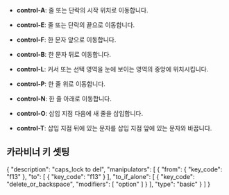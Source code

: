 - **control-A**: 줄 또는 단락의 시작 위치로 이동합니다.
    
- **control-E**: 줄 또는 단락의 끝으로 이동합니다.
    
- **control-F**: 한 문자 앞으로 이동합니다.
    
- **control-B**: 한 문자 뒤로 이동합니다.
    
- **control-L**: 커서 또는 선택 영역을 눈에 보이는 영역의 중앙에 위치시킵니다.
    
- **control-P**: 한 줄 위로 이동합니다.
    
- **control-N**: 한 줄 아래로 이동합니다.
    
- **control-O**: 삽입 지점 다음에 새 줄을 삽입합니다.
    
- **control-T**: 삽입 지점 뒤에 있는 문자를 삽입 지점 앞에 있는 문자와 바꿉니다.


## 카라비너 키 셋팅

{
    "description": "caps_lock to del",
    "manipulators": [
        {
            "from": {
                "key_code": "f13"
            },
            "to": [
                {
                    "key_code": "f13"
                }
            ],
            "to_if_alone": [
                {
                    "key_code": "delete_or_backspace",
                    "modifiers": [
                        "option"
                    ]
                }
            ],
            "type": "basic"
        }
    ]
}

